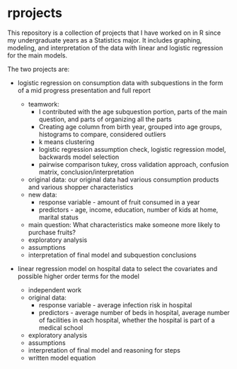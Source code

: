 # rprojects
This repository is a collection of projects that I have worked on in R since my undergraduate years as a Statistics major.
It includes graphing, modeling, and interpretation of the data with linear and logistic regression for the main models.

The two projects are:
* logistic regression on consumption data with subquestions in the form of a mid progress presentation and full report
  * teamwork: 
    * I contributed with the age subquestion portion, parts of the main question, and parts of organizing all the parts
    * Creating age column from birth year, grouped into age groups, histograms to compare, considered outliers
    * k means clustering
    * logistic regression assumption check, logistic regression model, backwards model selection
    * pairwise comparison tukey, cross validation approach, confusion matrix, conclusion/interpretation
  * original data: our original data had various consumption products and various shopper characteristics
  * new data: 
    * response variable - amount of fruit consumed in a year
    * predictors - age, income, education, number of kids at home, marital status
  * main question: What characteristics make someone more likely to purchase fruits?
  * exploratory analysis
  * assumptions
  * interpretation of final model and subquestion conclusions
  
* linear regression model on hospital data to select the covariates and possible higher order terms for the model
  * independent work
  * original data: 
    * response variable - average infection risk in hospital
    * predictors - average number of beds in hospital, average number of facilities in each hospital, whether the hospital is part of a medical school
  * exploratory analysis
  * assumptions
  * interpretation of final model and reasoning for steps
  * written model equation
